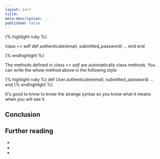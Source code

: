 ```yaml
---
layout: post
title:
meta-description: ...
published: false
---
```


{% highlight ruby %}

class << self
  def authenticate(email, submitted_password)
    ...
  end
end

{% endhighlight %}

The methods defined in _class << self_ are automatically class methods. You can write the whole method above in the following style

{% highlight ruby %}
def User.authenticate(email, submitted_password)
  ...
end
{% endhighlight %}

It's good to know to know the strange syntax so you know what it means when you will see it.

## Conclusion

## Further reading

-
-
-


